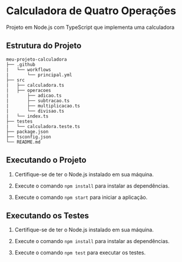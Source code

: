 # Calculadora de Quatro Operações

Projeto em Node.js com TypeScript que implementa uma calculadora

## Estrutura do Projeto

```
meu-projeto-calculadora
├── .github
|   └── workflows
|       └── principal.yml
├── src
|   ├── calculadora.ts
|   ├── operacoes
|       ├── adicao.ts
|       ├── subtracao.ts
|       ├── multiplicacao.ts
|       └── divisao.ts
|   └── index.ts
├── testes
|   └── calculadora.teste.ts
├── package.json
├── tsconfig.json
└── README.md
```

## Executando o Projeto

1. Certifique-se de ter o Node.js instalado em sua máquina.

2. Execute o comando `npm install` para instalar as dependências.

5. Execute o comando `npm start` para iniciar a aplicação.

## Executando os Testes

1. Certifique-se de ter o Node.js instalado em sua máquina.

2. Execute o comando `npm install` para instalar as dependências.

3. Execute o comando `npm test` para executar os testes.